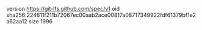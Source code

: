 version https://git-lfs.github.com/spec/v1
oid sha256:224611f211b72067ec00aab2ace00817a08717349922fdf61379bf1e2a62aa12
size 1996
